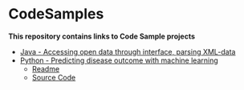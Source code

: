 # CodeSamples

**This repository contains links to Code Sample projects**

- [Java - Accessing open data through interface, parsing XML-data](https://github.com/Pal-Mar/CodeSampleJava/tree/main/src/WeatherData)
- [Python - Predicting disease outcome with machine learning](https://github.com/Pal-Mar/CodeSamplePython)
  - [Readme](https://github.com/Pal-Mar/CodeSamplePython/blob/main/README.md)
  - [Source Code](https://github.com/Pal-Mar/CodeSamplePython/blob/main/SepsisSurvivors/src/predictor.py)
